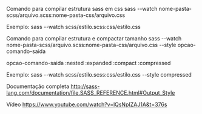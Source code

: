 Comando para compilar estrutura sass em css
sass --watch nome-pasta-scss/arquivo.scss:nome-pasta-css/arquivo.css

Exemplo: 
sass --watch scss/estilo.scss:css/estilo.css


Comando para compilar estrutura e compactar tamanho 
sass --watch nome-pasta-scss/arquivo.scss:nome-pasta-css/arquivo.css --style opcao-comando-saida

opcao-comando-saida
:nested
:expanded
:compact
:compressed

Exemplo:
sass --watch scss/estilo.scss:css/estilo.css --style compressed



Documentação completa
http://sass-lang.com/documentation/file.SASS_REFERENCE.html#Output_Style

Vídeo
https://www.youtube.com/watch?v=lQsNpIZAJ1A&t=376s
